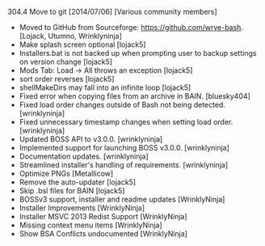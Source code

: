 304.4 Move to git  [2014/07/06] [Various community members]

- Moved to GitHub from Sourceforge: <a href="https://github.com/wrye-bash">https://github.com/wrye-bash</a>. [Lojack, Utumno, Wrinklyninja]
- Make splash screen optional [lojack5]
- Installers.bat is not backed up when prompting user to backup settings on version change [lojack5]
- Mods Tab: Load -> All throws an exception [lojack5]
- sort order reverses [lojack5]
- shellMakeDirs may fall into an infinite loop [lojack5]
- Fixed error when copying files from an archive in BAIN. [bluesky404]
- Fixed load order changes outside of Bash not being detected. [wrinklyninja]
- Fixed unnecessary timestamp changes when setting load order. [wrinklyninja]
- Updated BOSS API to v3.0.0. [wrinklyninja]
- Implemented support for launching BOSS v3.0.0. [wrinklyninja]
- Documentation updates. [wrinklyninja]
- Streamlined installer's handling of requirements. [wrinklyninja]
- Optimize PNGs [Metallicow]
- Remove the auto-updater [lojack5]
- Skip .bsl files for BAIN [lojack5]
- BOSSv3 support, installer and readme updates [WrinklyNinja]
- Installer Improvements [WrinklyNinja]
- Installer MSVC 2013 Redist Support [WrinklyNinja]
- Missing context menu items [WrinklyNinja]
- Show BSA Conflicts undocumented [WrinklyNinja]
